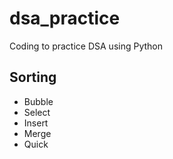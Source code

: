 # dsa_practice
Coding to practice DSA using Python

## Sorting
- Bubble
- Select
- Insert
- Merge
- Quick
